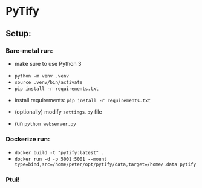 # PyTify

## Setup:


### Bare-metal run:
* make sure to use Python 3

- `python -m venv .venv`
- `source .venv/bin/activate`
- `pip install -r requirements.txt`

* install requirements: `pip install -r requirements.txt` 

* (optionally) modify `settings.py` file
  
* run `python webserver.py`

### Dockerize run:

- `docker build -t "pytify:latest" .`
- `docker run -d -p 5001:5001 --mount type=bind,src=/home/peter/opt/pytify/data,target=/home/.data pytify`

### Ptui!
